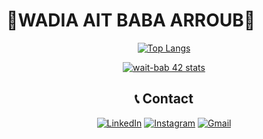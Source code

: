 # 🌟WADIA AIT BABA ARROUB🌟

<div align="center">

<span>
  
[![Top Langs](https://github-readme-stats.vercel.app/api/top-langs/?username=wadia05&layout=compact&langs_count=8&theme=jolly)](https://github.com/wadia05)

</span>
  
<span>

<a href="https://github.com/oakoudad/badge42"><img src="https://badge.mediaplus.ma/darkgray/wait-bab" alt="wait-bab 42 stats" /></a>

</span>

## 📞 Contact

<div align="center">

[![LinkedIn](https://img.shields.io/badge/linkedin-%230077B5.svg?style=for-the-badge&logo=linkedin&logoColor=white)](https://www.linkedin.com/in/wadia-ait-baba-arroub-b10230218/)
[![Instagram](https://img.shields.io/badge/Instagram-%23E4405F.svg?style=for-the-badge&logo=Instagram&logoColor=white)](https://www.instagram.com/wadia.edit/)
[![Gmail](https://img.shields.io/badge/Gmail-D14836?style=for-the-badge&logo=gmail&logoColor=white)](mailto:wadiaaitbabaarroub@gmail.com)

</div>
